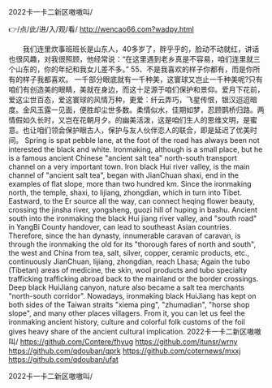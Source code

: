 
2022卡一卡二新区嗷嗷叫/




👉/点/此/进/入/观/看/ http://wencao66.com?wadpy.html




　　我们连里炊事班班长是山东人，40多岁了，胖乎乎的，脸动不动就红，讲话也很风趣，对我很照顾，他经常说：“在这里遇到老乡真是不容易，咱们连里就三个山东的，你的年纪和我女儿差不多。”
	55、不是我喜欢的样子你都有，而是你所有的样子我都喜欢。
一千部分眼底就有一千种美，这寰球又岂止一千种美呢?只有咱们有创造美的眼睛，美就在身边，而这十足源于咱们保护和景仰。爱月下花前，爱这尘世百态，爱这寰球的风情万种，更爱：纤云弄巧，飞星传恨，银汉迢迢暗度。金风玉露一见面，便胜却尘世多数。柔情似水，佳期如梦，忍顾鹊桥归路。两情假如久长时，又岂在花朝月夕。的幽美活泼，这是咱们生人的思维文明，是蜜意。也让咱们领会保护眼古人，保护与友人伙伴恋人的联合，即是延迟了优美时间。
Spring is spat pebble lane, at the foot of the road has always been not interested the black and white.
Ironmaking, although is a small place, but he is a famous ancient Chinese "ancient salt tea" north-south transport channel on a very important town.
Iron black Hui river valley, is the main channel of "ancient salt tea", began with JianChuan shaxi, end in the examples of flat slope, more than two hundred km.
Since the ironmaking north, the temple, shaxi, to lijiang, zhongdian, which in turn into Tibet.
Eastward, to the Er source all the way, can connect heqing flower beauty, crossing the jinsha river, yongsheng, guozi hill of huping in bashu.
Ancient south into the ironmaking the black Hui jiang river valley, and "south road" in YangBi County handover, can lead to southeast Asian countries.
Therefore, since the han dynasty, innumerable caravan of caravan, is through the ironmaking the old for its "thorough fares of north and south", the west and China from tea, salt, silver, copper, ceramic products, etc., continuously JianChuan, lijiang, zhongdian, reach Lhasa;
Again the tubo (Tibetan) areas of medicine, the skin, wool products and tubo specialty trafficking trafficking abroad back to the mainland or the border crossings.
Deep black HuiJiang canyon, nature also became a salt tea merchants "north-south corridor".
Nowadays, ironmaking black HuiJiang has kept on both sides of the Taiwan straits "xiema ping", "zhumadian", "horse shop slope", and many other places villagers.
From it, you can let us feel the ironmaking ancient history, culture and colorful folk customs of the foil gives heavy share of the ancient cultural implication.
2022卡一卡二新区嗷嗷叫/ https://github.com/Contere/fhyug
https://github.com/itunsr/wrny
https://github.com/qdouban/qprk
https://github.com/coternews/mxxj
https://github.com/qdouban/ufat





2022卡一卡二新区嗷嗷叫/
